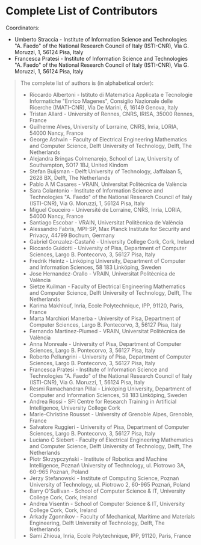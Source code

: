 # Complete List of Contributors

Coordinators:
- Umberto Straccia - Institute of Information Science and Technologies "A. Faedo" of the National Research Council of Italy (ISTI-CNR), Via G. Moruzzi, 1, 56124 Pisa, Italy
- Francesca Pratesi - Institute of Information Science and Technologies "A. Faedo" of the National Research Council of Italy (ISTI-CNR), Via G. Moruzzi, 1, 56124 Pisa, Italy


> The complete list of authors is (in alphabetical order):
>
> - Riccardo Albertoni - Istituto di Matematica Applicata e Tecnologie Informatiche "Enrico Magenes", Consiglio Nazionale delle Ricerche (IMATI-CNR), Via De Marini, 6, 16149 Genova, Italy <!-- T3.4 -->
> - Tristan Allard - University of Rennes, CNRS, IRISA, 35000 Rennes, France <!-- T3.5 -->
> - Guilherme Alves, University of Lorraine, CNRS, Inria, LORIA, 54000 Nancy, France <!-- T3.3 -->
> - George Ashwin - Faculty of Electrical Engineering Mathematics and Computer Science, Delft University of Technology, Delft, The Netherlands <!-- T3.4 -->
> - Alejandra Bringas Colmenarejo, School of Law, University of Southampton, SO17 1BJ, United Kindom   <!-- T3.3 -->
> - Stefan Buijsman - Delft University of Technology, Jaffalaan 5, 2628 BX, Delft, The Netherlands <!-- T3.3 -->
> - Pablo A M Casares - VRAIN, Universitat Politècnica de València <!-- T3.2 -->
> - Sara Colantonio - Institute of Information Science and Technologies "A. Faedo" of the National Research Council of Italy (ISTI-CNR), Via G. Moruzzi, 1, 56124 Pisa, Italy <!-- T3.4 -->
> - Miguel Couceiro - Université de Lorraine, CNRS, Inria, LORIA, 54000 Nancy, France <!-- T3.3 -->
> - Santiago Escobar - VRAIN, Universitat Politècnica de València <!-- T3.2 -->
> - Alessandro Fabris, MPI-SP, Max Planck Institute for Security and Privacy, 44799 Bochum, Germany <!-- T3.3 -->
> - Gabriel Gonzalez-Castañé - University College Cork, Cork, Ireland <!-- T3.3 -->
> - Riccardo Guidotti - University of Pisa, Department of Computer Sciences, Largo B. Pontecorvo, 3, 56127 Pisa, Italy <!-- T3.1 -->
> - Fredrik Heintz - Linköping University, Department of Computer and Information Sciences, 58 183 Linköping, Sweden  <!-- T3.3 -->
> - Jose Hernandez-Orallo - VRAIN, Universitat Politècnica de València <!-- T3.2 -->
> - Sietze Kuilman - Faculty of Electrical Engineering Mathematics and Computer Science, Delft University of Technology, Delft, The Netherlands <!-- T3.4 -->
> - Karima Makhlouf, Inria, Ecole Polytechnique, IPP, 91120, Paris, France <!-- T3.3 -->
> - Marta Marchiori Manerba - University of Pisa, Department of Computer Sciences, Largo B. Pontecorvo, 3, 56127 Pisa, Italy <!-- T3.3 -->
> - Fernando Martinez-Plumed - VRAIN, Universitat Politècnica de València <!-- T3.2 -->
> - Anna Monreale - University of Pisa, Department of Computer Sciences, Largo B. Pontecorvo, 3, 56127 Pisa, Italy <!-- T3.5 -->
> - Roberto Pellungrini - University of Pisa, Department of Computer Sciences, Largo B. Pontecorvo, 3, 56127 Pisa, Italy <!-- T3.5 -->
> - Francesca Pratesi - Institute of Information Science and Technologies "A. Faedo" of the National Research Council of Italy (ISTI-CNR), Via G. Moruzzi, 1, 56124 Pisa, Italy <!-- T3.1, T3.4, T3.5 -->
> - Resmi Ramachandran Pillai - Linköping University, Department of Computer and Information Sciences, 58 183 Linköping, Sweden  <!-- T3.3 -->
> - Andrea Rossi - SFI Centre for Research Training in Artificial Intelligence, University College Cork <!-- T3.6 -->
> - Marie-Christine Rousset - University of Grenoble Alpes, Grenoble, France <!-- T3.5 -->
> - Salvatore Ruggieri - University of Pisa, Department of Computer Sciences, Largo B. Pontecorvo, 3, 56127 Pisa, Italy  <!-- T3.3 -->
> - Luciano C Siebert - Faculty of Electrical Engineering Mathematics and Computer Science, Delft University of Technology, Delft, The Netherlands <!-- T3.4 -->
> - Piotr Skrzypczyński - Institute of Robotics and Machine Intelligence, Poznań University of Technology, ul. Piotrowo 3A, 60-965 Poznań, Poland <!-- T3.4 -->
> - Jerzy Stefanowski - Institute of Computing Science, Poznań University of Technology, ul. Piotrowo 2, 60-965 Poznań, Poland <!-- T3.4 -->
> - Barry O'Sullivan - School of Computer Science & IT, University College Cork, Cork, Ireland <!-- T3.6 -->
> - Andrea Visentin - School of Computer Science & IT, University College Cork, Cork, Ireland <!-- T3.6 -->
> - Arkady Zgonnikov - Faculty of Mechanical, Maritime and Materials Engineering, Delft University of Technology, Delft, The Netherlands <!-- T3.4 -->
> - Sami Zhioua, Inria, Ecole Polytechnique, IPP, 91120, Paris, France <!-- T3.3 -->




